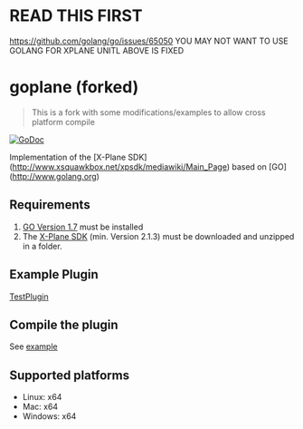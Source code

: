 # READ THIS FIRST
https://github.com/golang/go/issues/65050
YOU MAY NOT WANT TO USE GOLANG FOR XPLANE UNITL ABOVE IS FIXED


# goplane (forked)
> This is a fork with some modifications/examples to allow cross platform compile

[![GoDoc](https://godoc.org/github.com/xairline/goplane?status.svg)](https://godoc.org/github.com/xairline/goplane)

Implementation of the [X-Plane SDK] (http://www.xsquawkbox.net/xpsdk/mediawiki/Main_Page) based on [GO] (http://www.golang.org)

## Requirements

1. [GO Version 1.7](http://www.golang.org) must be installed
2. The [X-Plane SDK](http://www.xsquawkbox.net/xpsdk/mediawiki/Main_Page) (min. Version 2.1.3) must be downloaded and unzipped in a folder.

## Example Plugin

[TestPlugin](https://github.com/xairline/goplane/tree/master/examples)

## Compile the plugin

See [example](https://github.com/xairline/goplane/tree/master/examples)

## Supported platforms

- Linux: x64
- Mac: x64
- Windows: x64
